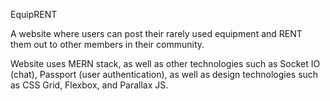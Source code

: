 EquipRENT

A website where users can post their rarely used equipment and RENT them out to other members in their community.

Website uses MERN stack, as well as other technologies such as Socket IO (chat), Passport (user authentication), as well as design technologies such as CSS Grid, Flexbox, and Parallax JS. 
